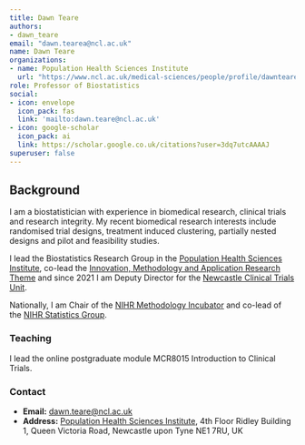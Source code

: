 ```yaml
---
title: Dawn Teare
authors:
- dawn_teare
email: "dawn.tearea@ncl.ac.uk"
name: Dawn Teare
organizations:
- name: Population Health Sciences Institute
  url: "https://www.ncl.ac.uk/medical-sciences/people/profile/dawnteare.html"
role: Professor of Biostatistics
social:
- icon: envelope
  icon_pack: fas
  link: 'mailto:dawn.teare@ncl.ac.uk'
- icon: google-scholar
  icon_pack: ai
  link: https://scholar.google.co.uk/citations?user=3dq7utcAAAAJ
superuser: false
---
```


## Background

I am a biostatistician with experience in biomedical research, clinical trials and research integrity.
My recent biomedical research interests include randomised trial designs, treatment induced clustering, partially nested designs and pilot and feasibility studies.

I lead the Biostatistics Research Group in the [Population Health Sciences Institute](https://www.ncl.ac.uk/medical-sciences/research/institutes/population-health/), co-lead the [Innovation, Methodology and Application Research Theme](https://www.ncl.ac.uk/medical-sciences/research/research-themes/innovation/) and since 2021 I am Deputy Director for the [Newcastle Clinical Trials Unit](https://www.ncl.ac.uk/nctu/).

Nationally, I am Chair of the [NIHR Methodology Incubator](https://www.nihr.ac.uk/documents/methodology-incubator/25041) and co-lead of the [NIHR Statistics Group](https://statistics-group.nihr.ac.uk/).

### Teaching

I lead the online postgraduate module MCR8015 Introduction to Clinical Trials.

### Contact

- __Email:__ [dawn.teare@ncl.ac.uk](mailto:dawn.teare@ncl.ac.uk)
- __Address:__ [Population Health Sciences Institute](https://www.ncl.ac.uk/medical-sciences/research/institutes/population-health/), 4th Floor Ridley Building 1, Queen Victoria Road, Newcastle upon Tyne NE1 7RU, UK
